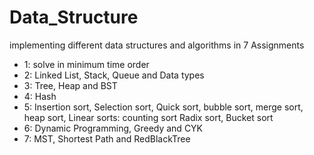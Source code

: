 # Data_Structure
implementing different data structures and algorithms in 7 Assignments<br />
- 1: solve in minimum time order
- 2: Linked List, Stack, Queue and Data types
- 3: Tree, Heap and BST
- 4: Hash
- 5: Insertion sort, Selection sort, Quick sort, bubble sort, merge sort, heap sort, Linear sorts: counting sort Radix sort, Bucket sort
- 6: Dynamic Programming, Greedy and CYK
- 7: MST, Shortest Path and RedBlackTree
